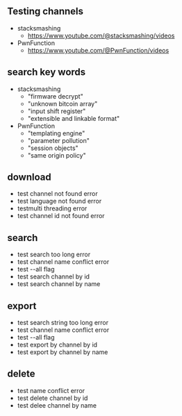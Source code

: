 ## Testing channels
- stacksmashing
    - https://www.youtube.com/@stacksmashing/videos
- PwnFunction
    - https://www.youtube.com/@PwnFunction/videos


## search key words
- stacksmashing
    - "firmware decrypt"
    - "unknown bitcoin array"
    - "input shift register"
    - "extensible and linkable format"
- PwnFunction
    - "templating engine" 
    - "parameter pollution"
    - "session objects"
    - "same origin policy"

## download 
- test channel not found error
- test language not found error
- testmulti threading error
- test channel id not found error

## search
- test search too long error
- test channel name conflict error
- test --all flag 
- test search channel by id
- test search channel by name

## export
- test search string too long error
- test channel name conflict error
- test --all flag 
- test export by channel by id
- test export by channel by name

## delete
- test name conflict error
- test delete channel by id
- test delee channel by name


